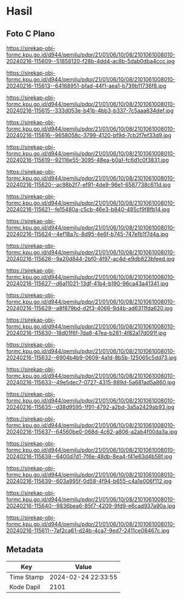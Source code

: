 # Hasil

## Foto C Plano

https://sirekap-obj-formc.kpu.go.id/d944/pemilu/pdpr/21/01/06/10/08/2101061008010-20240216-115609--51858120-f28b-4dd4-ac8b-5dab0dba4ccc.jpg

https://sirekap-obj-formc.kpu.go.id/d944/pemilu/pdpr/21/01/06/10/08/2101061008010-20240216-115613--64168951-bfad-44f1-aea1-b739b11736f8.jpg

https://sirekap-obj-formc.kpu.go.id/d944/pemilu/pdpr/21/01/06/10/08/2101061008010-20240216-115615--333d053e-b41b-4bb3-b337-7c5aaa834def.jpg

https://sirekap-obj-formc.kpu.go.id/d944/pemilu/pdpr/21/01/06/10/08/2101061008010-20240216-115616--9658058c-3799-4120-bf9d-7cb2f7ef33d9.jpg

https://sirekap-obj-formc.kpu.go.id/d944/pemilu/pdpr/21/01/06/10/08/2101061008010-20240216-115619--92116e55-3095-48ea-b0a1-fc6d1c0f3831.jpg

https://sirekap-obj-formc.kpu.go.id/d944/pemilu/pdpr/21/01/06/10/08/2101061008010-20240216-115620--ac98b2f7-ef91-4de9-96e1-6587738c611d.jpg

https://sirekap-obj-formc.kpu.go.id/d944/pemilu/pdpr/21/01/06/10/08/2101061008010-20240216-115621--fe15480a-c5cb-46e3-b840-485cf9f8fb14.jpg

https://sirekap-obj-formc.kpu.go.id/d944/pemilu/pdpr/21/01/06/10/08/2101061008010-20240216-115624--4ef18a7c-8d95-4e6f-b745-747efb1f7d4a.jpg

https://sirekap-obj-formc.kpu.go.id/d944/pemilu/pdpr/21/01/06/10/08/2101061008010-20240216-115626--9a20d844-2bf0-4f97-ac4d-e9db823bfeed.jpg

https://sirekap-obj-formc.kpu.go.id/d944/pemilu/pdpr/21/01/06/10/08/2101061008010-20240216-115627--d6a11021-13df-41b4-b190-96ca43a41341.jpg

https://sirekap-obj-formc.kpu.go.id/d944/pemilu/pdpr/21/01/06/10/08/2101061008010-20240216-115629--a8f879bd-d2f3-4066-9d4b-ad6311fda620.jpg

https://sirekap-obj-formc.kpu.go.id/d944/pemilu/pdpr/21/01/06/10/08/2101061008010-20240216-115630--18d01f6f-7da8-47ea-b281-4f82a17d091f.jpg

https://sirekap-obj-formc.kpu.go.id/d944/pemilu/pdpr/21/01/06/10/08/2101061008010-20240216-115632--6904b4b9-0609-4a1d-8b5b-125065c5dd73.jpg

https://sirekap-obj-formc.kpu.go.id/d944/pemilu/pdpr/21/01/06/10/08/2101061008010-20240216-115633--49e5dec7-0727-4315-889d-5a681ad5a860.jpg

https://sirekap-obj-formc.kpu.go.id/d944/pemilu/pdpr/21/01/06/10/08/2101061008010-20240216-115635--d38d9595-1f91-4792-a2bd-3a5a2429ab93.jpg

https://sirekap-obj-formc.kpu.go.id/d944/pemilu/pdpr/21/01/06/10/08/2101061008010-20240216-115637--64560be0-068d-4c62-a806-a2ab4f00da3a.jpg

https://sirekap-obj-formc.kpu.go.id/d944/pemilu/pdpr/21/01/06/10/08/2101061008010-20240216-115638--6400d7d1-7f6e-48db-8ea4-f41e63d4b58f.jpg

https://sirekap-obj-formc.kpu.go.id/d944/pemilu/pdpr/21/01/06/10/08/2101061008010-20240216-115639--603a995f-0d58-4f94-b655-c4a1e006f112.jpg

https://sirekap-obj-formc.kpu.go.id/d944/pemilu/pdpr/21/01/06/10/08/2101061008010-20240216-115640--9836bea6-85f7-4209-9fd9-e6cad937a90a.jpg

https://sirekap-obj-formc.kpu.go.id/d944/pemilu/pdpr/21/01/06/10/08/2101061008010-20240216-115611--7af2ca61-d24b-4ca7-9ed7-2411ce08467c.jpg


## Metadata

| Key        | Value               |
| ---------- | ------------------- |
| Time Stamp | 2024-02-24 22:33:55 |
| Kode Dapil | 2101                |



